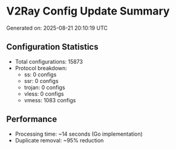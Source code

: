 # V2Ray Config Update Summary
Generated on: 2025-08-21 20:10:19 UTC

## Configuration Statistics
- Total configurations: 15873
- Protocol breakdown:
  - ss: 0 configs
  - ssr: 0 configs
  - trojan: 0 configs
  - vless: 0 configs
  - vmess: 1083 configs

## Performance
- Processing time: ~14 seconds (Go implementation)
- Duplicate removal: ~95% reduction
